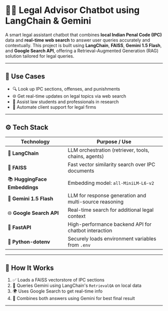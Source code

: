 # 🧑‍⚖️ Legal Advisor Chatbot using LangChain & Gemini

A smart legal assistant chatbot that combines **local Indian Penal Code (IPC)** data and **real-time web search** to answer user queries accurately and contextually. This project is built using **LangChain**, **FAISS**, **Gemini 1.5 Flash**, and **Google Search API**, offering a Retrieval-Augmented Generation (RAG) solution tailored for legal queries.

---

## 📌 Use Cases

- 🔍 Look up IPC sections, offenses, and punishments
- 🌐 Get real-time updates on legal topics via web search
- 📘 Assist law students and professionals in research
- 💼 Automate client support for legal firms

---

## ⚙️ Tech Stack

| Technology                    | Purpose / Use                                                           |
| ----------------------------- | ----------------------------------------------------------------------- |
| 🧠 **LangChain**              | LLM orchestration (retriever, tools, chains, agents)                    |
| 🔎 **FAISS**                  | Fast vector similarity search over IPC documents                        |
| 📚 **HuggingFace Embeddings** | Embedding model: `all-MiniLM-L6-v2`                                     |
| 🤖 **Gemini 1.5 Flash**       | LLM for response generation and multi-source reasoning                  |
| 🌐 **Google Search API**      | Real-time search for additional legal context                           |
| 🌟 **FastAPI**                | High-performance backend API for chatbot interaction                    |
| 🧪 **Python-dotenv**          | Securely loads environment variables from `.env`                        |



---

## 🧠 How It Works

1. ✅ Loads a FAISS vectorstore of IPC sections
2. 🔄 Queries Gemini using LangChain's `RetrievalQA` on local data
3. 🌍 Uses Google Search to get real-time info
4. 🧠 Combines both answers using Gemini for best final result

---
